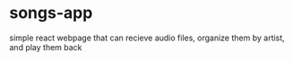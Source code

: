 # songs-app
simple react webpage that can recieve audio files, organize them by artist, and play them back
